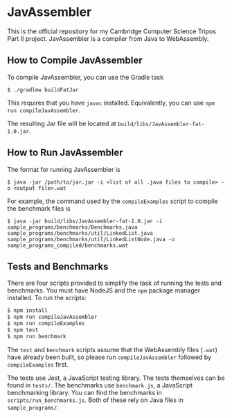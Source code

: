 # JavAssembler

This is the official repository for my Cambridge Computer Science Tripos Part II project. JavAssembler is a compiler from Java to WebAssembly.

## How to Compile JavAssembler
To compile JavAssembler, you can use the Gradle task
```
$ ./gradlew buildFatJar
```
This requires that you have `javac` installed. Equivalently, you can use `npm run compileJavAssembler`.

The resulting Jar file will be located at `build/libs/JavAssembler-fat-1.0.jar`.

## How to Run JavAssembler
The format for running JavAssembler is
```
$ java -jar /path/to/jar.jar -i <list of all .java files to compile> -o <output file>.wat
```
For example, the command used by the `compileExamples` script to compile the benchmark files is
```
$ java -jar build/libs/JavAssembler-fat-1.0.jar -i sample_programs/benchmarks/Benchmarks.java sample_programs/benchmarks/util/LinkedList.java sample_programs/benchmarks/util/LinkedListNode.java -o sample_programs_compiled/benchmarks.wat
```

## Tests and Benchmarks
There are four scripts provided to simplify the task of running the tests and benchmarks. You must have NodeJS and the `npm` package manager installed. To run the scripts:
```bash
$ npm install
$ npm run compileJavAssembler
$ npm run compileExamples
$ npm test
$ npm run benchmark
```

The `test` and `benchmark` scripts assume that the WebAssembly files (`.wat`) have already been built, so please run `compileJavAssembler` followed by `compileExamples` first.

The tests use Jest, a JavaScript testing library. The tests themselves can be found in `tests/`. The benchmarks use `benchmark.js`, a JavaScript benchmarking library. You can find the benchmarks in `scripts/run_benchmarks.js`. Both of these rely on Java files in `sample_programs/`.
